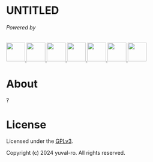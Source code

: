 # UNTITLED

<!-- {project logo}

<img src="./.github/assets/logo.png"/> -->

###### Powered by

<span>
<a href="https://react.dev/">
        <img src="https://skillicons.dev/icons?i=react" height="50"/>
    </a>
    <a href="https://react-bootstrap.netlify.app/">
        <img src="https://skillicons.dev/icons?i=bootstrap" height="50"/>
    </a>
        <a href="https://www.electronjs.org/">
        <img src="https://skillicons.dev/icons?i=electron" height="50"/>
    </a>
    <a href="https://styled-components.com/">
        <img src="https://skillicons.dev/icons?i=styledcomponents" height="50"/>
    </a>
    <a href="https://tanstack.com/query">
        <img src="https://vectorseek.com/wp-content/uploads/2023/10/React-Query-Icon-Logo-Vector.svg-.png" height="50"/>
    </a>
    <a href="https://pouchdb.com/">
        <img src="https://www.svgrepo.com/show/354203/pouchdb.svg" height="50"/>
    </a>
    <a href="https://github.com/pmndrs/zustand">
        <img src="https://user-images.githubusercontent.com/958486/218346783-72be5ae3-b953-4dd7-b239-788a882fdad6.svg" height="50" />
    </a>
</span>

# About

?

# License

Licensed under the [GPLv3](./LICENSE).

Copyright (c) 2024 yuval-ro. All rights reserved.
